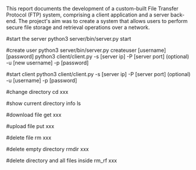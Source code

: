 This report documents the development of a custom-built File Transfer Protocol (FTP) system, comprising a client application and a server back-end. The project's aim was to create a system that allows users to perform secure file storage and retrieval operations over a network.

#start the server
python3 server/bin/server.py start

#create user
python3 server/bin/server.py createuser [username] [password]
python3 client/client.py -s [server ip] -P [server port] (optional) -u [new username] -p [password]

#start client
python3 client/client.py -s [server ip] -P [server port] (optional) -u [username] -p [password]

#change directory
cd xxx

#show current directory info
ls

#download file
get xxx

#upload file
put xxx

#delete file
rm xxx

#delete empty directory
rmdir xxx

#delete directory and all files inside
rm_rf xxx
